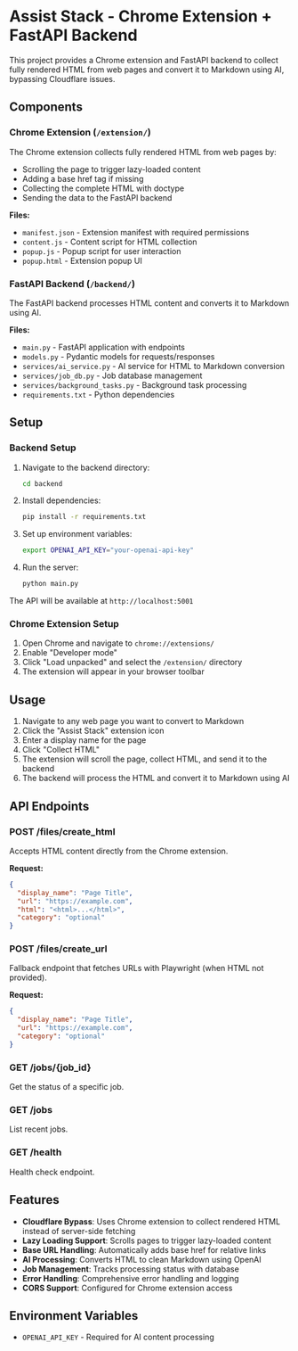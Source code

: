 # Assist Stack - Chrome Extension + FastAPI Backend

This project provides a Chrome extension and FastAPI backend to collect fully rendered HTML from web pages and convert it to Markdown using AI, bypassing Cloudflare issues.

## Components

### Chrome Extension (`/extension/`)

The Chrome extension collects fully rendered HTML from web pages by:
- Scrolling the page to trigger lazy-loaded content
- Adding a base href tag if missing
- Collecting the complete HTML with doctype
- Sending the data to the FastAPI backend

**Files:**
- `manifest.json` - Extension manifest with required permissions
- `content.js` - Content script for HTML collection
- `popup.js` - Popup script for user interaction
- `popup.html` - Extension popup UI

### FastAPI Backend (`/backend/`)

The FastAPI backend processes HTML content and converts it to Markdown using AI.

**Files:**
- `main.py` - FastAPI application with endpoints
- `models.py` - Pydantic models for requests/responses
- `services/ai_service.py` - AI service for HTML to Markdown conversion
- `services/job_db.py` - Job database management
- `services/background_tasks.py` - Background task processing
- `requirements.txt` - Python dependencies

## Setup

### Backend Setup

1. Navigate to the backend directory:
   ```bash
   cd backend
   ```

2. Install dependencies:
   ```bash
   pip install -r requirements.txt
   ```

3. Set up environment variables:
   ```bash
   export OPENAI_API_KEY="your-openai-api-key"
   ```

4. Run the server:
   ```bash
   python main.py
   ```

The API will be available at `http://localhost:5001`

### Chrome Extension Setup

1. Open Chrome and navigate to `chrome://extensions/`
2. Enable "Developer mode"
3. Click "Load unpacked" and select the `/extension/` directory
4. The extension will appear in your browser toolbar

## Usage

1. Navigate to any web page you want to convert to Markdown
2. Click the "Assist Stack" extension icon
3. Enter a display name for the page
4. Click "Collect HTML"
5. The extension will scroll the page, collect HTML, and send it to the backend
6. The backend will process the HTML and convert it to Markdown using AI

## API Endpoints

### POST /files/create_html
Accepts HTML content directly from the Chrome extension.

**Request:**
```json
{
  "display_name": "Page Title",
  "url": "https://example.com",
  "html": "<html>...</html>",
  "category": "optional"
}
```

### POST /files/create_url
Fallback endpoint that fetches URLs with Playwright (when HTML not provided).

**Request:**
```json
{
  "display_name": "Page Title", 
  "url": "https://example.com",
  "category": "optional"
}
```

### GET /jobs/{job_id}
Get the status of a specific job.

### GET /jobs
List recent jobs.

### GET /health
Health check endpoint.

## Features

- **Cloudflare Bypass**: Uses Chrome extension to collect rendered HTML instead of server-side fetching
- **Lazy Loading Support**: Scrolls pages to trigger lazy-loaded content
- **Base URL Handling**: Automatically adds base href for relative links
- **AI Processing**: Converts HTML to clean Markdown using OpenAI
- **Job Management**: Tracks processing status with database
- **Error Handling**: Comprehensive error handling and logging
- **CORS Support**: Configured for Chrome extension access

## Environment Variables

- `OPENAI_API_KEY` - Required for AI content processing